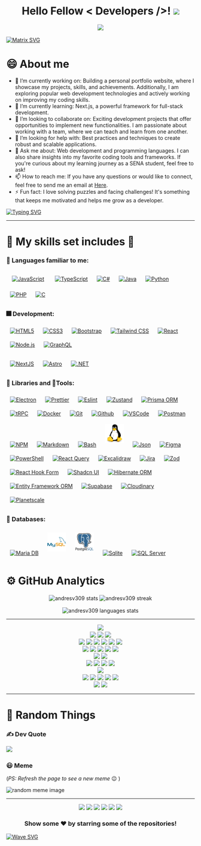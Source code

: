 <p>
  <h1 align="center"><b>Hello Fellow < Developers />! <img src="https://media.giphy.com/media/hvRJCLFzcasrR4ia7z/giphy.gif" width="36px"></b></h1> 
</p>

<p align="center">
  <a href="https://github.com/Andresv309">
    <img src="https://readme-typing-svg.herokuapp.com?&font=IBM+Plex+Sans&color=abcdef&size=20&center=true&lines=Welcome+to+my+GitHub+Profile!;I'm+a+Programmer;I'm+a+Computer+Enthusiast" />
  </a>
</p>

[![Matrix SVG](https://raw.githubusercontent.com/rodrigograca31/rodrigograca31/master/matrix.svg)](https://github.com/Andresv309) 

# 😄 About me

- 🔭 I’m currently working on: Building a personal portfolio website, where I showcase my projects, skills, and achievements. Additionally, I am exploring popular web development technologies and actively working on improving my coding skills.
- 🌱 I’m currently learning: Next.js, a powerful framework for full-stack development.
- 👯 I’m looking to collaborate on: Exciting development projects that offer opportunities to implement new functionalities. I am passionate about working with a team, where we can teach and learn from one another.
- 🤔 I’m looking for help with: Best practices and techniques to create robust and scalable applications.
- 💬 Ask me about: Web development and programming languages. I can also share insights into my favorite coding tools and frameworks. If you're curious about my learning journey as a SENA student, feel free to ask!
- 📫 How to reach me: If you have any questions or would like to connect, feel free to send me an email at [Here](mailto:andresv309@gmail.com).
- ⚡ Fun fact: I love solving puzzles and facing challenges! It's something that keeps me motivated and helps me grow as a developer.

[![Typing SVG](https://readme-typing-svg.demolab.com?font=Lobster+Two&size=24&duration=4200&color=22C55E&multiline=true&width=700&lines=%22Coding+is+not+just+my+profession%2C+it's+my+superpower.%22)](https://git.io/typing-svg)

---

# :pushpin: My skills set includes :telescope:

### :rocket: Languages familiar to me:
<div align="left"> 
<a href="https://www.javascript.com/" target="_blank" rel="noreferrer"><img style="margin: 15px" src="https://profilinator.rishav.dev/skills-assets/javascript-original.svg" alt="JavaScript" height="50" /></a>  
<a href="https://www.typescriptlang.org/" target="_blank" rel="noreferrer"><img style="margin: 10px" src="https://profilinator.rishav.dev/skills-assets/typescript-original.svg" alt="TypeScript" height="50" /></a>  
<a href="https://docs.microsoft.com/en-us/dotnet/csharp/" target="_blank" rel="noreferrer"><img style="margin: 10px" src="https://profilinator.rishav.dev/skills-assets/csharp-original.svg" alt="C#" height="50" /></a>
<a href="https://www.java.com/" target="_blank" rel="noreferrer"><img style="margin: 10px" src="https://profilinator.rishav.dev/skills-assets/java-original-wordmark.svg" alt="Java" height="50" /></a>  
<a href="https://www.python.org/" target="_blank" rel="noreferrer"><img style="margin: 10px" src="https://profilinator.rishav.dev/skills-assets/python-original.svg" alt="Python" height="50" /></a>  
<a href="https://www.php.net/" target="_blank" rel="noreferrer"><img style="margin: 10px" src="https://profilinator.rishav.dev/skills-assets/php-original.svg" alt="PHP" height="50" /></a>  
<a href="https://www.cprogramming.com/" target="_blank" rel="noreferrer"><img style="margin: 10px" src="https://profilinator.rishav.dev/skills-assets/c-original.svg" alt="C" height="50" /></a>  
</div> 


### 🎆 Development:
<div align="left">
<a href="https://developer.mozilla.org/es/docs/Web/HTML" target="_blank" rel="noreferrer"><img style="margin: 10px" src="https://profilinator.rishav.dev/skills-assets/html5-original-wordmark.svg" alt="HTML5" height="50" /></a>
<a href="https://developer.mozilla.org/es/docs/Web/CSS" target="_blank" rel="noreferrer"><img style="margin: 10px" src="https://profilinator.rishav.dev/skills-assets/css3-original-wordmark.svg" alt="CSS3" height="50" /></a>
<a href="https://getbootstrap.com" target="_blank" rel="noreferrer"><img style="margin: 10px" src="https://profilinator.rishav.dev/skills-assets/bootstrap-plain.svg" alt="Bootstrap" height="40" /></a>  
<a href="https://www.tailwindcss.com/" target="_blank" rel="noreferrer"><img style="margin: 10px" src="https://profilinator.rishav.dev/skills-assets/tailwindcss.svg" alt="Tailwind CSS" height="45" /></a>
<a href="https://reactjs.org/" target="_blank" rel="noreferrer"><img style="margin: 10px" src="https://profilinator.rishav.dev/skills-assets/react-original-wordmark.svg" alt="React" height="45" /></a>
<a href="https://nodejs.org/" target="_blank" rel="noreferrer"><img style="margin: 10px" src="https://seeklogo.com/images/N/nodejs-logo-FBE122E377-seeklogo.com.png" alt="Node.js" height="50" /></a>  
<a href="https://graphql.org/" target="_blank" rel="noreferrer"><img style="margin: 10px" src="https://profilinator.rishav.dev/skills-assets/graphql.png" alt="GraphQL" height="50" /></a>  

<a href="https://nextjs.org/" target="_blank" rel="noreferrer"><img style="margin: 10px" src="https://d2nir1j4sou8ez.cloudfront.net/wp-content/uploads/2021/12/nextjs-boilerplate-logo.png" alt="NextJS" height="50" /></a>
<a href="https://astro.build/" target="_blank" rel="noreferrer"><img style="margin: 10px" src="https://astro.js.org/astro.png" alt="Astro" height="50" /></a>
<a href="https://dotnet.microsoft.com/download/dotnet-framework" target="_blank" rel="noreferrer"><img style="margin: 10px" src="https://github.com/Andresv309/Andresv309/assets/116861909/4a338e49-8c92-4099-8f7f-5a0e9e45821b" alt=".NET" height="50" /></a> 
</div>


### 📖 Libraries and 🧰Tools:

<div align="left"> 
<a href="https://www.electronjs.org/" target="_blank" rel="noreferrer"><img style="margin: 10px" src="https://profilinator.rishav.dev/skills-assets/electron-original.svg" alt="Electron" height="50" /></a>
<a href="https://prettier.io/" target="_blank" rel="noreferrer"><img style="margin: 10px" src="https://prettier.io/icon.png" alt="Prettier" height="50" /></a>
<a href="https://eslint.org/" target="_blank" rel="noreferrer"><img style="margin: 10px" src="https://cdn.jsdelivr.net/gh/devicons/devicon/icons/eslint/eslint-original.svg" alt="Eslint" height="50" /></a>
<a href="https://zustand-demo.pmnd.rs/" target="_blank" rel="noreferrer"><img style="margin: 10px" src="https://repository-images.githubusercontent.com/180328715/fca49300-e7f1-11ea-9f51-cfd949b31560" alt="Zustand" height="50" /></a>
<a href="https://www.prisma.io/" target="_blank" rel="noreferrer"><img style="margin: 10px" src="https://github.com/Andresv309/Andresv309/assets/116861909/82b7c614-3707-4b3f-bc56-8560d749c33b" alt="Prisma ORM" height="50" /></a> 
<a href="https://trpc.io/" target="_blank" rel="noreferrer"><img style="margin: 10px" src="https://trpc.io/img/logo.svg" alt="tRPC" height="50" /></a> 
<a href="https://www.docker.com/" target="_blank" rel="noreferrer"><img style="margin: 10px" src="https://profilinator.rishav.dev/skills-assets/docker-original-wordmark.svg" alt="Docker" height="50" /></a>  
<a href="https://git-scm.com/" target="_blank" rel="noreferrer"><img style="margin: 10px" src="https://profilinator.rishav.dev/skills-assets/git-scm-icon.svg" alt="Git" height="50" /></a>
<a href="https://github.com/" target="_blank" rel="noreferrer"><img style="margin: 10px" src="https://github.githubassets.com/images/modules/logos_page/GitHub-Mark.png" alt="Github" height="50" /></a>  
<a href="https://code.visualstudio.com/" target="_blank" rel="noreferrer"><img style="margin: 10px" src="https://cdn.jsdelivr.net/gh/devicons/devicon/icons/vscode/vscode-original.svg" alt="VSCode" height="50" /></a>
<a href="https://postman.com" target="_blank" rel="noreferrer"><img style="margin: 10px" src="https://www.vectorlogo.zone/logos/getpostman/getpostman-icon.svg" alt="Postman" height="50" /></a>  
<a href="https://www.npmjs.com/" target="_blank" rel="noreferrer"><img style="margin: 10px" src="https://cdn.jsdelivr.net/gh/devicons/devicon/icons/npm/npm-original-wordmark.svg" alt="NPM" height="50" /></a>  
<a href="https://es.wikipedia.org/wiki/Markdown" target="_blank" rel="noreferrer"><img style="margin: 10px" src="https://static-00.iconduck.com/assets.00/markdown-icon-512x512-bfxegudd.png" alt="Markdown" height="50" /></a> 
<a href="https://www.gnu.org/software/bash/" target="_blank" rel="noreferrer"><img style="margin: 10px" src="https://upload.wikimedia.org/wikipedia/commons/thumb/4/4b/Bash_Logo_Colored.svg/2048px-Bash_Logo_Colored.svg.png" alt="Bash" height="50" /></a>  
<a href="https://www.linux.org/" target="_blank" rel="noreferrer"><img style="margin: 10px" src="https://raw.githubusercontent.com/devicons/devicon/master/icons/linux/linux-original.svg" alt="Linux" height="50" /></a>  
<a href="https://es.wikipedia.org/wiki/JSON" target="_blank" rel="noreferrer"><img style="margin: 10px" src="https://cdn.cdnlogo.com/logos/j/89/json.svg" alt="Json" height="50" /></a>  
<a href="https://www.figma.com/" target="_blank" rel="noreferrer"><img style="margin: 10px" src="https://www.vectorlogo.zone/logos/figma/figma-icon.svg" alt="Figma" height="50" /></a>  
<a href="https://docs.microsoft.com/en-us/powershell/" target="_blank" rel="noreferrer"><img style="margin: 10px" src="https://profilinator.rishav.dev/skills-assets/powershell.png" alt="PowerShell" height="50" /></a> 
<a href="https://tanstack.com/query/latest" target="_blank" rel="noreferrer"><img style="margin: 10px" src="https://github.com/Andresv309/Andresv309/assets/116861909/3a0147bd-5c69-4b5b-a43b-f41b1dc9a246" alt="React Query" height="50" /></a>
<a href="https://excalidraw.com/" target="_blank" rel="noreferrer"><img style="margin: 10px" src="https://github.com/Andresv309/Andresv309/assets/116861909/60bd7b1e-0d5d-48a6-9b77-98a3b9a7fbd5" alt="Excalidraw" height="50" /></a>
<a href="https://www.atlassian.com/software/jira" target="_blank" rel="noreferrer"><img style="margin: 10px" src="https://github.com/Andresv309/Andresv309/assets/116861909/274f220a-f9be-49c6-b501-3be240b0879a" alt="Jira" height="50" /></a>
<a href="https://zod.dev/" target="_blank" rel="noreferrer"><img style="margin: 10px" src="https://zod.dev/logo.svg" alt="Zod" height="50" /></a>
<a href="https://react-hook-form.com/" target="_blank" rel="noreferrer"><img style="margin: 10px" src="https://github.com/Andresv309/Andresv309/assets/116861909/466995a1-7e02-4905-a4cc-38d83e1983a3" alt="React Hook Form" height="50" /></a>
<a href="https://ui.shadcn.com/" target="_blank" rel="noreferrer"><img style="margin: 10px" src="https://avatars.githubusercontent.com/u/139895814?s=280&v=4" alt="Shadcn UI" height="50" /></a>
<a href="https://hibernate.org/" target="_blank" rel="noreferrer"><img style="margin: 10px" src="https://pbs.twimg.com/profile_images/914842431748739072/66NFe2g3_400x400.jpg" alt="Hibernate ORM" height="50" /></a>
<a href="https://learn.microsoft.com/es-es/ef/" target="_blank" rel="noreferrer"><img style="margin: 10px" src="https://github.com/Andresv309/Andresv309/assets/116861909/6e91c9fe-295a-4907-bab9-4739c4f35d47" alt="Entity Framework ORM" height="50" /></a>
<a href="https://supabase.com/" target="_blank" rel="noreferrer"><img style="margin: 10px" src="https://avatars.githubusercontent.com/u/54469796?s=280&v=4" alt="Supabase" height="50" /></a>
<a href="https://cloudinary.com/" target="_blank" rel="noreferrer"><img style="margin: 10px" src="https://cloudinary-res.cloudinary.com/image/upload/website/cloudinary_web_favicon.png" alt="Cloudinary" height="50" /></a>
<a href="https://planetscale.com/" target="_blank" rel="noreferrer"><img style="margin: 10px" src="https://avatars.githubusercontent.com/u/35612527?s=280&v=4" alt="Planetscale" height="50" /></a>
</div>


### 🏬 Databases:

<div align="left"> 
<a href="https://mariadb.org/" target="_blank" rel="noreferrer"><img style="margin: 10px" src="https://mariadb.com/wp-content/uploads/2019/11/mariadb-logo-vert_blue-transparent.png" alt="Maria DB" height="45" /></a>  
<a href="https://www.mysql.com/" target="_blank" rel="noreferrer"><img style="margin: 10px" src="https://raw.githubusercontent.com/devicons/devicon/master/icons/mysql/mysql-original-wordmark.svg" alt="MySQL" height="50" /></a>  
<a href="https://www.postgresql.org" target="_blank" rel="noreferrer"><img style="margin: 10px" src="https://raw.githubusercontent.com/devicons/devicon/master/icons/postgresql/postgresql-original-wordmark.svg" alt="PostgreSQL" height="50" /></a>  
<a href="https://www.sqlite.org/" target="_blank" rel="noreferrer"><img style="margin: 10px" src="https://www.vectorlogo.zone/logos/sqlite/sqlite-icon.svg" alt="Sqlite" height="50" /></a>  
<a href="https://es.wikipedia.org/wiki/Microsoft_SQL_Server" target="_blank" rel="noreferrer"><img style="margin: 10px" src="https://github.com/Andresv309/Andresv309/assets/116861909/05690dc2-ac3b-4189-a02a-66ad6da049bb" alt="SQL Server" height="50" /></a>  
</div>


# ⚙️ GitHub Analytics

<p align="center">
  <img align="center" src="https://github-readme-stats.vercel.app/api?username=andresv309&locale=en&show_icons=true&rank_icon=github&include_all_commits=true&card_width=450&theme=ayu-mirage" alt="andresv309 stats" />
  <img align="center" src="https://streak-stats.demolab.com?user=andresv309&locale=en&card_width=450&theme=ayu-mirage" alt="andresv309 streak" />
</p>

<p align="center">
  <img align="center" src="https://github-readme-stats.vercel.app/api/top-langs?username=andresv309&locale=en&layout=compact&card_width=450&theme=ayu-mirage" alt="andresv309 languages stats"/>
</p>

---

<div align="center">
  <a href="https://github.com/Andresv309">
    <img src="https://komarev.com/ghpvc/?username=andresv309&style=flat&color=blue" />
  </a>
</div>
<div align="center">
  <img src="https://img.shields.io/badge/dev.to-0A0A0A?style=for-the-badge&logo=devdotto&logoColor=white" />
  <img src="https://img.shields.io/badge/Medium-12100E?style=for-the-badge&logo=medium&logoColor=white" />
  <img src="https://img.shields.io/badge/GeeksforGeeks-298D46?style=for-the-badge&logo=geeksforgeeks&logoColor=white" />
</div>
<div align="center">
  <img src="https://img.shields.io/badge/Cloudflare-F38020?style=for-the-badge&logo=Cloudflare&logoColor=white" />
  <img src="https://img.shields.io/badge/GitHub_Actions-2088FF?style=for-the-badge&logo=github-actions&logoColor=white" />
  <img src="https://img.shields.io/badge/Google_Cloud-4285F4?style=for-the-badge&logo=google-cloud&logoColor=white" />
  <img src="https://img.shields.io/badge/microsoft%20azure-0089D6?style=for-the-badge&logo=microsoft-azure&logoColor=white" />
  <img src="https://img.shields.io/badge/Vercel-000000?style=for-the-badge&logo=vercel&logoColor=white" />
  <img src="https://img.shields.io/badge/Netlify-00C7B7?style=for-the-badge&logo=netlify&logoColor=white" />
</div>
<div align="center">
  <img src="https://img.shields.io/badge/Coursera-0056D2?style=for-the-badge&logo=Coursera&logoColor=white" />
  <img src="https://img.shields.io/badge/Edx-193A3E?style=for-the-badge&logo=edx&logoColor=white" />
  <img src="https://img.shields.io/badge/freecodecamp-27273D?style=for-the-badge&logo=freecodecamp&logoColor=white" />
  <img src="https://img.shields.io/badge/Khan%20Academy-14BF96?style=for-the-badge&logo=Khan%20Academy&logoColor=white" />
  <img src="https://img.shields.io/badge/MDN_Web_Docs-black?style=for-the-badge&logo=mdnwebdocs&logoColor=white" />
</div>
<div align="center">
  <img src="https://img.shields.io/badge/Notion-000000?style=for-the-badge&logo=notion&logoColor=white" />
  <img src="https://img.shields.io/badge/Microsoft_Excel-217346?style=for-the-badge&logo=microsoft-excel&logoColor=white" />
</div>
<div align="center">
  <img src="https://img.shields.io/badge/Ubuntu-E95420?style=for-the-badge&logo=ubuntu&logoColor=white" />
  <img src="https://img.shields.io/badge/Windows-0078D6?style=for-the-badge&logo=windows&logoColor=white" />
  <img src="https://img.shields.io/badge/Linux-FCC624?style=for-the-badge&logo=linux&logoColor=black" />
  <img src="https://img.shields.io/badge/Kali_Linux-557C94?style=for-the-badge&logo=kali-linux&logoColor=white" />
</div>
<div align="center">
  <img src="https://img.shields.io/badge/HackTheBox-111927?style=for-the-badge&logo=Hack%20The%20Box&logoColor=9FEF00" />
</div>
<div align="center">
  <img src="https://img.shields.io/badge/Codepen-000000?style=for-the-badge&logo=codepen&logoColor=white" />
  <img src="https://img.shields.io/badge/Codewars-B1361E?style=for-the-badge&logo=Codewars&logoColor=white" />
  <img src="https://img.shields.io/badge/Dribbble-EA4C89?style=for-the-badge&logo=dribbble&logoColor=white" />
  <img src="https://img.shields.io/badge/-Hackerrank-2EC866?style=for-the-badge&logo=HackerRank&logoColor=white" />
  <img src="https://img.shields.io/badge/Stack_Overflow-FE7A16?style=for-the-badge&logo=stack-overflow&logoColor=white" />
</div>
<div align="center">
  <img src="https://img.shields.io/badge/VirtualBox-21416b?style=for-the-badge&logo=VirtualBox&logoColor=white" />
  <img src="https://img.shields.io/badge/VMware-231f20?style=for-the-badge&logo=VMware&logoColor=white" />
</div>

---

# :rabbit: Random Things

### ✍️ Dev Quote
![](https://quotes-github-readme.vercel.app/api?type=horizontal&theme=tokyonight)

### 😃 Meme
(*PS: Refresh the page to see a new meme* :wink: )

<img src='https://web-production-4cea.up.railway.app/' title="Meme" alt="random meme image" height="400">

---

<p align="center">
  <img src="https://i.giphy.com/media/ln7z2eWriiQAllfVcn/200.webp" width="100">
  <img src="https://i.giphy.com/media/LMt9638dO8dftAjtco/200.webp" width="100">
  <img src="https://i.giphy.com/media/IdyAQJVN2kVPNUrojM/200.webp" width="100">
  <img src="https://i.giphy.com/media/KzJkzjggfGN5Py6nkT/200.webp" width="100">
  <img src=https://media3.giphy.com/media/XAxylRMCdpbEWUAvr8/giphy.gif width="100">
  <img src=https://media4.giphy.com/media/fsEaZldNC8A1PJ3mwp/giphy.gif width="100">
  <!--<img src=https://media4.giphy.com/media/du3J3cXyzhj75IOgvA/giphy.gif width="100">-->
</p>

<p align="center">
  <h3 align="center">Show some&nbsp;❤️&nbsp;by starring some of the repositories!</h3>
</p>

[![Wave SVG](https://github.com/punitkmryh/punitkmryh/blob/master/wave.svg)](https://github.com/Andresv309) 
